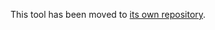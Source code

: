 This tool has been moved to [its own repository](https://github.com/SeleniumBuilder/SeInterpreter-Java).
